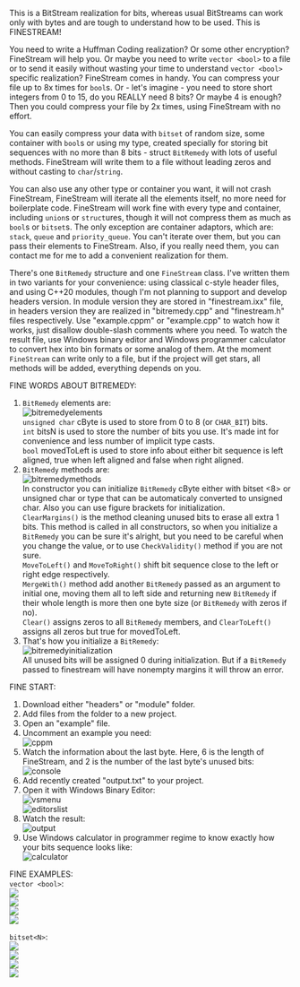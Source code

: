 This is a BitStream realization for bits, whereas usual BitStreams can work only with bytes and are tough to understand how to be used.
This is FINESTREAM!

You need to write a Huffman Coding realization? Or some other encryption? FineStream will help you. Or maybe you need to write ``vector <bool>`` to a file or to send it easily without wasting your time to understand ``vector <bool>`` specific realization? FineStream comes in handy. You can compress your file up to 8x times for ``bool``s. Or - let's imagine - you need to store short integers from 0 to 15, do you REALLY need 8 bits? Or maybe 4 is enough? Then you could compress your file by 2x times, using FineStream with no effort.

You can easily compress your data with ``bitset`` of random size, some container with ``bool``s or using my type, created specially for storing bit sequences with no more than 8 bits - struct ``BitRemedy`` with lots of useful methods. FineStream will write them to a file without leading zeros and without casting to ``char``/``string``.

You can also use any other type or container you want, it will not crash FineStream, FineStream will iterate all the elements itself, no more need for boilerplate code. FineStream will work fine with every type and container, including ``union``s or ``struct``ures, though it will not compress them as much as ``bool``s or ``bitset``s. The only exception are container adaptors, which are: ``stack``, ``queue`` and ``priority_queue``. You can't iterate over them, but you can pass their elements to FineStream. Also, if you really need them, you can contact me for me to add a convenient realization for them.

There's one ``BitRemedy`` structure and one ``FineStream`` class. I've written them in two variants for your convenience: using classical c-style header files, and using C++20 modules, though I'm not planning to support and develop headers version. In module version they are stored in "finestream.ixx" file, in headers version they are realized in "bitremedy.cpp" and "finestream.h" files respectively. Use "example.cppm" or "example.cpp" to watch how it works, just disallow double-slash comments where you need. To watch the result file, use Windows binary editor and Windows programmer calculator to convert hex into bin formats or some analog of them. At the moment ``FineStream`` can write only to a file, but if the project will get stars, all methods will be added, everything depends on you.

FINE WORDS ABOUT BITREMEDY:
1) ``BitRemedy`` elements are:  
![bitremedyelements](/pictures/00about_bitremedy/0.jpg)  
``unsigned char`` cByte is used to store from 0 to 8 (or ``CHAR_BIT``) bits.  
``int`` bitsN is used to store the number of bits you use. It's made int for convenience and less number of implicit type casts.  
``bool`` movedToLeft is used to store info about either bit sequence is left aligned, true when left aligned and false when right aligned.  
2) ``BitRemedy`` methods are:  
![bitremedymethods](/pictures/00about_bitremedy/1.jpg)  
In constructor you can initialize ``BitRemedy`` cByte either with bitset <8> or unsigned char or type that can be automaticaly converted to unsigned char. Also you can use figure brackets for initialization.  
``ClearMargins()`` is the method cleaning unused bits to erase all extra 1 bits. This method is called in all constructors, so when you initialize a ``BitRemedy`` you can be sure it's alright, but you need to be careful when you change the value, or to use ``CheckValidity()`` method if you are not sure.  
``MoveToLeft()`` and ``MoveToRight()`` shift bit sequence close to the left or right edge respectively.  
``MergeWith()`` method add another ``BitRemedy`` passed as an argument to initial one, moving them all to left side and returning new ``BitRemedy`` if their whole length is more then one byte size (or ``BitRemedy`` with zeros if no).  
``Clear()`` assigns zeros to all ``BitRemedy`` members, and ``ClearToLeft()`` assigns all zeros but true for movedToLeft.  
3) That's how you initialize a ``BitRemedy``:  
![bitremedyinitialization](/pictures/00about_bitremedy/2.jpg)  
All unused bits will be assigned 0 during initialization. But if a ``BitRemedy`` passed to finestream will have nonempty margins it will throw an error.  
  
  
FINE START:
1) Download either "headers" or "module" folder.  
2) Add files from the folder to a new project.  
3) Open an "example" file.  
4) Uncomment an example you need:  
![cppm](/pictures/0bitremedy/0.jpg)  
5) Watch the information about the last byte. Here, 6 is the length of FineStream, and 2 is the number of the last byte's unused bits:  
![console](/pictures/0bitremedy/1.jpg)  
6) Add recently created "output.txt" to your project.  
7) Open it with Windows Binary Editor:  
![vsmenu](/pictures/0bitremedy/2.jpg)  
![editorslist](/pictures/0bitremedy/3.jpg)  
8) Watch the result:  
![output](/pictures/0bitremedy/4.jpg)  
9) Use Windows calculator in programmer regime to know exactly how your bits sequence looks like:  
![calculator](/pictures/0bitremedy/5.jpg)  


  
FINE EXAMPLES:  
``vector <bool>``:  
![](/pictures/1vector_bool/0.jpg)  
![](/pictures/1vector_bool/1.jpg)  
![](/pictures/1vector_bool/2.jpg)  
![](/pictures/1vector_bool/3.jpg)  
  
  
  
``bitset<N>``:  
![](/pictures/2bitset/0.jpg)  
![](/pictures/2bitset/1.jpg)  
![](/pictures/2bitset/2.jpg)  
![](/pictures/2bitset/3.jpg)  

